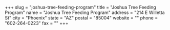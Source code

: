 +++
slug = "joshua-tree-feeding-program"
title = "Joshua Tree Feeding Program"
name = "Joshua Tree Feeding Program"
address = "214 E Willetta St"
city = "Phoenix"
state = "AZ"
postal = "85004"
website = ""
phone = "602-264-0223"
fax = ""
+++
